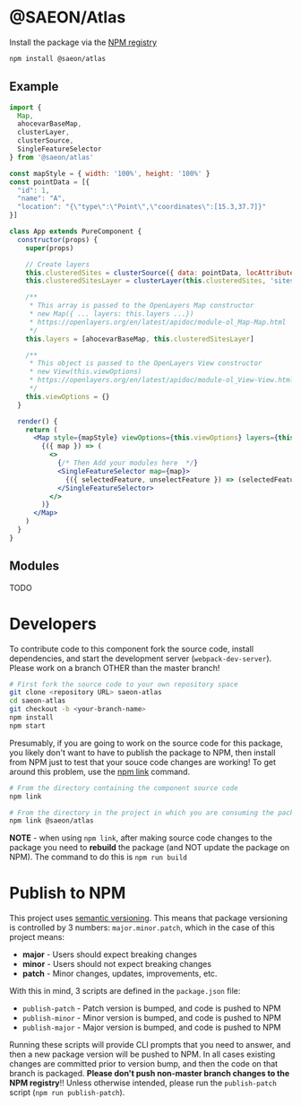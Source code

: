 # @SAEON/Atlas
Install the package via the [NPM registry](https://npmjs.com/package/@saeon/atlas)

```sh
npm install @saeon/atlas
```

## Example

```jsx
import {
  Map,
  ahocevarBaseMap,
  clusterLayer,
  clusterSource,
  SingleFeatureSelector
} from '@saeon/atlas'

const mapStyle = { width: '100%', height: '100%' }
const pointData = [{
  "id": 1,
  "name": "A",
  "location": "{\"type\":\"Point\",\"coordinates\":[15.3,37.7]}"
}]

class App extends PureComponent {
  constructor(props) {
    super(props)

    // Create layers
    this.clusteredSites = clusterSource({ data: pointData, locAttribute: 'location' })
    this.clusteredSitesLayer = clusterLayer(this.clusteredSites, 'sites')

    /**
     * This array is passed to the OpenLayers Map constructor
     * new Map({ ... layers: this.layers ...})
     * https://openlayers.org/en/latest/apidoc/module-ol_Map-Map.html
     */
    this.layers = [ahocevarBaseMap, this.clusteredSitesLayer]

    /**
     * This object is passed to the OpenLayers View constructor
     * new View(this.viewOptions)
     * https://openlayers.org/en/latest/apidoc/module-ol_View-View.html
     */
    this.viewOptions = {}
  }

  render() {
    return (
      <Map style={mapStyle} viewOptions={this.viewOptions} layers={this.layers}>
        {({ map }) => (
          <>
            {/* Then Add your modules here  */}
            <SingleFeatureSelector map={map}>
              {({ selectedFeature, unselectFeature }) => (selectedFeature ? <div>popup</div> : '')}
            </SingleFeatureSelector>
          </>
        )}
      </Map>
    )
  }
}
```

## Modules
TODO

# Developers
To contribute code to this component fork the source code, install dependencies, and start the development server (`webpack-dev-server`). Please work on a branch OTHER than the master branch!

```sh
# First fork the source code to your own repository space
git clone <repository URL> saeon-atlas
cd saeon-atlas
git checkout -b <your-branch-name>
npm install
npm start
```

Presumably, if you are going to work on the source code for this package, you likely don't want to have to publish the package to NPM, then install from NPM just to test that your souce code changes are working! To get around this problem, use the [npm link](https://docs.npmjs.com/cli/link.html) command.

```sh
# From the directory containing the component source code
npm link

# From the directory in the project in which you are consuming the package
npm link @saeon/atlas
```

**NOTE** - when using `npm link`, after making source code changes to the package you need to **rebuild** the package (and NOT update the package on NPM). The command to do this is `npm run build`

# Publish to NPM
This project uses [semantic versioning](https://docs.npmjs.com/about-semantic-versioning). This means that package versioning is controlled by 3 numbers: `major.minor.patch`, which in the case of this project means:

- **major** - Users should expect breaking changes
- **minor** - Users should not expect breaking changes
- **patch** - Minor changes, updates, improvements, etc.

With this in mind, 3 scripts are defined in the `package.json` file:

- `publish-patch` - Patch version is bumped, and code is pushed to NPM
- `publish-minor` - Minor version is bumped, and code is pushed to NPM
- `publish-major` - Major version is bumped, and code is pushed to NPM

Running these scripts will provide CLI prompts that you need to answer, and then a new package version will be pushed to NPM. In all cases existing changes are committed prior to version bump, and then the code on that branch is packaged. **Please don't push non-master branch changes to the NPM registry**!! Unless otherwise intended, please run the `publish-patch` script (`npm run publish-patch`).